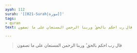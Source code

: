 ```yaml
---
ayah: 112
surah: '[[021-Surah|سورة]]'
tags:
- quran
text: قال رب احكم بالحق ۗ وربنا الرحمن المستعان على ما تصفون

---
```

> قال رب احكم بالحق ۗ وربنا الرحمن المستعان على ما تصفون
